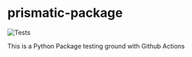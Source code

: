# prismatic-package

![Tests](https://github.com/prismaticd/prismatic-package/workflows/Tests/badge.svg?branch=master)

This is a Python Package testing ground with Github Actions

